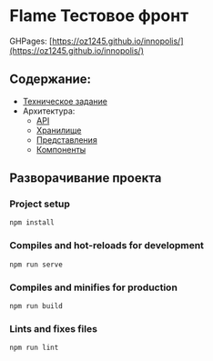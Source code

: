 # Flame Тестовое фронт

GHPages: [https://oz1245.github.io/innopolis/](https://oz1245.github.io/innopolis/)

## Содержание:
- [Техническое задание](/doc/task.md)
- Архитектура:
  - [API](/doc/api.md)
  - [Хранилище](/doc/store.md)
  - [Представления](/doc/views.md)
  - [Компоненты](/doc/comps.md)

## Разворачивание проекта

### Project setup
```
npm install
```

### Compiles and hot-reloads for development
```
npm run serve
```

### Compiles and minifies for production
```
npm run build
```

### Lints and fixes files
```
npm run lint
```